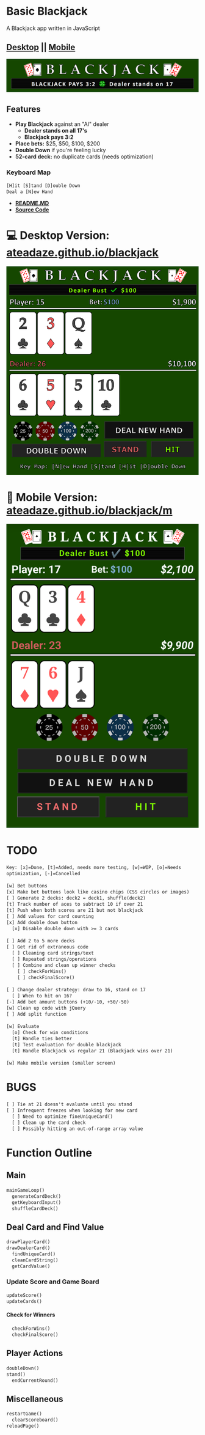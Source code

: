# Basic Blackjack
A Blackjack app written in JavaScript

## [Desktop](https://ateadaze.github.io/blackjack) || [Mobile](https://ateadaze.github.io/blackjack/m)
![blackjack_banner](/blackjack/images/blackjack_banner.png)

## Features
* **Play Blackjack** against an "AI" dealer
  * **Dealer stands on all 17's**
  * **Blackjack pays 3:2**
* **Place bets:** $25, $50, $100, $200
* **Double Down** if you're feeling lucky
* **52-card deck:** no duplicate cards (needs optimization)

### Keyboard Map
```
[H]it [S]tand [D]ouble Down
Deal a [N]ew Hand
```

* **[README.MD](https://github.com/ATeaDaze/ateadaze.github.io/blob/main/blackjack/README.md)**
* **[Source Code](https://github.com/ATeaDaze/ateadaze.github.io/tree/main/blackjack)**

# 💻 Desktop Version: [ateadaze.github.io/blackjack](https://ateadaze.github.io/blackjack)
![blackjack_screenshot.png](/blackjack/images/blackjack_screenshot.png)

# 📱 Mobile Version: [ateadaze.github.io/blackjack/m](https://ateadaze.github.io/blackjack/m/)
![mobile_screenshot](/blackjack/images/blackjack-mobile_screenshot.png)

# TODO

```
Key: [x]=Done, [t]=Added, needs more testing, [w]=WIP, [o]=Needs optimization, [-]=Cancelled

[w] Bet buttons
[x] Make bet buttons look like casino chips (CSS circles or images)
[ ] Generate 2 decks: deck2 = deck1, shuffle(deck2)
[t] Track number of aces to subtract 10 if over 21
[t] Push when both scores are 21 but not blackjack
[ ] Add values for card counting
[x] Add double down button
  [x] Disable double down with >= 3 cards

[ ] Add 2 to 5 more decks
[ ] Get rid of extraneous code
  [ ] Cleaning card strings/text
  [ ] Repeated strings/operations
  [ ] Combine and clean up winner checks
    [ ] checkForWins()
    [ ] checkFinalScore()

[ ] Change dealer strategy: draw to 16, stand on 17
  [ ] When to hit on 16?
[-] Add bet amount buttons (+10/-10, +50/-50)
[w] Clean up code with jQuery
[ ] Add split function

[w] Evaluate
  [o] Check for win conditions
  [t] Handle ties better
  [t] Test evaluation for double blackjack
  [t] Handle Blackjack vs regular 21 (Blackjack wins over 21)

[w] Make mobile version (smaller screen)

```

# BUGS

```
[ ] Tie at 21 doesn't evaluate until you stand
[ ] Infrequent freezes when looking for new card
  [ ] Need to optimize fineUniqueCard()
  [ ] Clean up the card check
  [ ] Possibly hitting an out-of-range array value
```


# Function Outline

## Main
```
mainGameLoop()
  generateCardDeck()
  getKeyboardInput()
  shuffleCardDeck()
```
## Deal Card and Find Value
```
drawPlayerCard()
drawDealerCard()
  findUniqueCard()
  cleanCardString()
  getCardValue()
```
### Update Score and Game Board
```
updateScore()
updateCards()
```
#### Check for Winners
```
  checkForWins()
  checkFinalScore()
```
## Player Actions
```
doubleDown()
stand()
  endCurrentRound()
```
## Miscellaneous
```
restartGame()
  clearScoreboard()
reloadPage()
```
